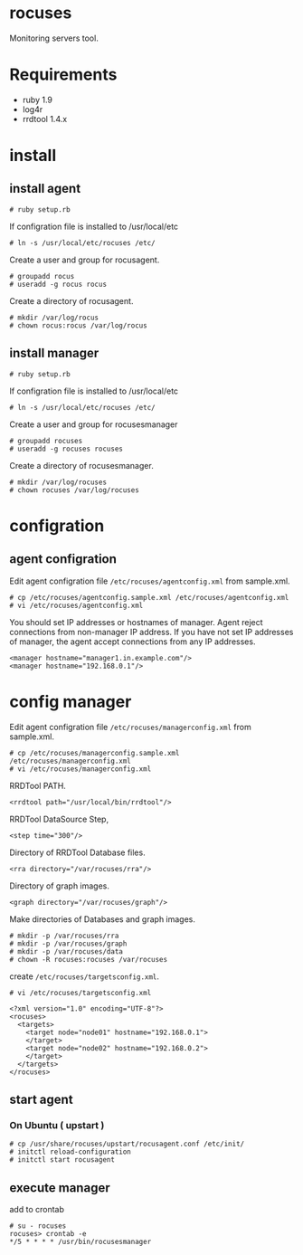 rocuses
=======

Monitoring servers tool.

# Requirements

* ruby 1.9
* log4r
* rrdtool 1.4.x
 
# install
## install agent

    # ruby setup.rb

If configration file is installed to /usr/local/etc

    # ln -s /usr/local/etc/rocuses /etc/

Create a user and group for rocusagent.

    # groupadd rocus
    # useradd -g rocus rocus

Create a directory of rocusagent.

    # mkdir /var/log/rocus
    # chown rocus:rocus /var/log/rocus

## install manager

    # ruby setup.rb

If configration file is installed to /usr/local/etc

    # ln -s /usr/local/etc/rocuses /etc/

Create a user and group for rocusesmanager

    # groupadd rocuses
    # useradd -g rocuses rocuses

Create a directory of rocusesmanager.

    # mkdir /var/log/rocuses
    # chown rocuses /var/log/rocuses

# configration
## agent configration
Edit agent configration file `/etc/rocuses/agentconfig.xml` from sample.xml. 

    # cp /etc/rocuses/agentconfig.sample.xml /etc/rocuses/agentconfig.xml
    # vi /etc/rocuses/agentconfig.xml

You should set IP addresses or hostnames of manager. Agent reject connections from non-manager IP address.
If you have not set IP addresses of manager, the agent accept connections from any IP addresses.

    <manager hostname="manager1.in.example.com"/>
    <manager hostname="192.168.0.1"/>

# config manager
Edit agent configration file `/etc/rocuses/managerconfig.xml` from sample.xml. 

    # cp /etc/rocuses/managerconfig.sample.xml /etc/rocuses/managerconfig.xml
    # vi /etc/rocuses/managerconfig.xml

RRDTool PATH.

    <rrdtool path="/usr/local/bin/rrdtool"/>

RRDTool DataSource Step,

    <step time="300"/>

Directory of RRDTool Database files.

    <rra directory="/var/rocuses/rra"/>

Directory of graph images.

    <graph directory="/var/rocuses/graph"/>

Make directories of Databases and graph images.

    # mkdir -p /var/rocuses/rra
    # mkdir -p /var/rocuses/graph
    # mkdir -p /var/rocuses/data
    # chown -R rocuses:rocuses /var/rocuses

create `/etc/rocuses/targetsconfig.xml`.

    # vi /etc/rocuses/targetsconfig.xml

    <?xml version="1.0" encoding="UTF-8"?>
    <rocuses>
      <targets>
        <target node="node01" hostname="192.168.0.1">
        </target>
        <target node="node02" hostname="192.168.0.2">
        </target>
      </targets>
    </rocuses>

## start agent
### On Ubuntu ( upstart )

    # cp /usr/share/rocuses/upstart/rocusagent.conf /etc/init/
    # initctl reload-configuration
    # initctl start rocusagent

## execute manager

add to crontab

    # su - rocuses
    rocuses> crontab -e
    */5 * * * * /usr/bin/rocusesmanager
